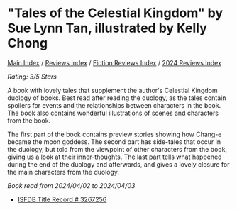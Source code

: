 # "Tales of the Celestial Kingdom" by Sue Lynn Tan, illustrated by Kelly Chong

[Main Index](../../../README.md) / [Reviews Index](../../README.md) / [Fiction Reviews Index](../README.md) / [2024 Reviews Index](README.md)

*Rating: 3/5 Stars*

A book with lovely tales that supplement the author's Celestial Kingdom duology of books. Best read after reading the duology, as the tales contain spoilers for events and the relationships between characters in the book. The book also contains wonderful illustrations of scenes and characters from the book.

The first part of the book contains preview stories showing how Chang-e became the moon goddess. The second part has side-tales that occur in the duology, but told from the viewpoint of other characters from the book, giving us a look at their inner-thoughts. The last part tells what happened during the end of the duology and afterwards, and gives a lovely closure for the main characters from the duology.

*Book read from 2024/04/02 to 2024/04/03*

- [ISFDB Title Record # 3267256](https://www.isfdb.org/cgi-bin/title.cgi?3267256)
